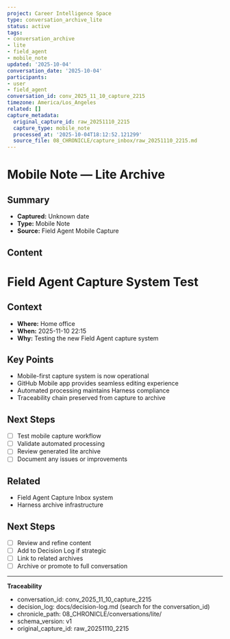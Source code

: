 ```yaml
---
project: Career Intelligence Space
type: conversation_archive_lite
status: active
tags:
- conversation_archive
- lite
- field_agent
- mobile_note
updated: '2025-10-04'
conversation_date: '2025-10-04'
participants:
- user
- field_agent
conversation_id: conv_2025_11_10_capture_2215
timezone: America/Los_Angeles
related: []
capture_metadata:
  original_capture_id: raw_20251110_2215
  capture_type: mobile_note
  processed_at: '2025-10-04T18:12:52.121299'
  source_file: 08_CHRONICLE/capture_inbox/raw_20251110_2215.md
---
```


# Mobile Note — Lite Archive

## Summary
- **Captured:** Unknown date
- **Type:** Mobile Note
- **Source:** Field Agent Mobile Capture

## Content
# Field Agent Capture System Test

## Context
- **Where:** Home office
- **When:** 2025-11-10 22:15
- **Why:** Testing the new Field Agent capture system

## Key Points
- Mobile-first capture system is now operational
- GitHub Mobile app provides seamless editing experience
- Automated processing maintains Harness compliance
- Traceability chain preserved from capture to archive

## Next Steps
- [ ] Test mobile capture workflow
- [ ] Validate automated processing
- [ ] Review generated lite archive
- [ ] Document any issues or improvements

## Related
- Field Agent Capture Inbox system
- Harness archive infrastructure


## Next Steps
- [ ] Review and refine content
- [ ] Add to Decision Log if strategic
- [ ] Link to related archives
- [ ] Archive or promote to full conversation

---

**Traceability**
- conversation_id: conv_2025_11_10_capture_2215
- decision_log: docs/decision-log.md (search for the conversation_id)
- chronicle_path: 08_CHRONICLE/conversations/lite/
- schema_version: v1
- original_capture_id: raw_20251110_2215
